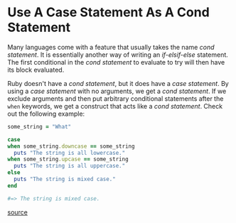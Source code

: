 # Use A Case Statement As A Cond Statement

Many languages come with a feature that usually takes the name _cond
statement_. It is essentially another way of writing an _if-elsif-else_
statement. The first conditional in the _cond statement_ to evaluate to try
will then have its block evaluated.

Ruby doesn't have a _cond statement_, but it does have a _case statement_.
By using a _case statement_ with no arguments, we get a _cond statement_. If
we exclude arguments and then put arbitrary conditional statements after the
`when` keywords, we get a construct that acts like a _cond statement_. Check
out the following example:

```ruby
some_string = "What"

case
when some_string.downcase == some_string
  puts "The string is all lowercase."
when some_string.upcase == some_string
  puts "The string is all uppercase."
else
  puts "The string is mixed case."
end

#=> The string is mixed case.
```

[source](http://www.skorks.com/2009/08/how-a-ruby-case-statement-works-and-what-you-can-do-with-it/)
